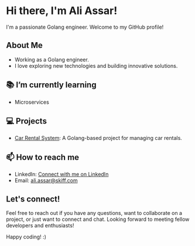 # Hi there, I'm Ali Assar! 

I'm a passionate Golang engineer. Welcome to my GitHub profile!

## About Me

- Working as a Golang engineer.
- I love exploring new technologies and building innovative solutions.


## 📚 I’m currently learning

- Microservices

## 💻 Projects

- [Car Rental System](https://github.com/Ali-Assar/car-rental-system): A Golang-based project for managing car rentals.

## 📫 How to reach me

- LinkedIn: [Connect with me on LinkedIn](https://www.linkedin.com/in/a-assar/)
- Email: ali.assar@skiff.com

## Let's connect!

Feel free to reach out if you have any questions, want to collaborate on a project, or just want to connect and chat. Looking forward to meeting fellow developers and enthusiasts!

Happy coding! :) 


<!---
Ali-Assar/Ali-Assar is a ✨ special ✨ repository because its `README.md` (this file) appears on your GitHub profile.
You can click the Preview link to take a look at your changes.
--->
